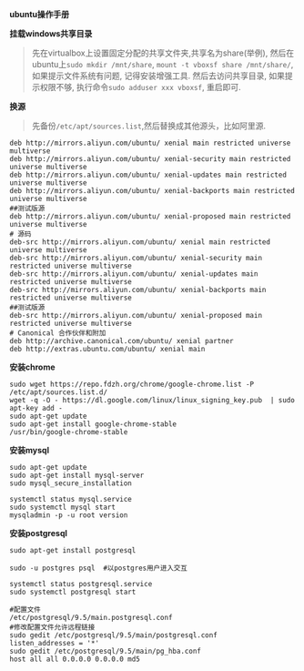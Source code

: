 **ubuntu操作手册**

**挂载windows共享目录**

> 先在virtualbox上设置固定分配的共享文件夹,共享名为share(举例), 
然后在ubuntu上`sudo mkdir /mnt/share`, `mount -t vboxsf share /mnt/share/`,
如果提示文件系统有问题, 记得安装增强工具.
然后去访问共享目录, 如果提示权限不够, 执行命令`sudo adduser xxx vboxsf`, 重启即可.

**换源**

> 先备份`/etc/apt/sources.list`,然后替换成其他源头，比如阿里源.

```
deb http://mirrors.aliyun.com/ubuntu/ xenial main restricted universe multiverse
deb http://mirrors.aliyun.com/ubuntu/ xenial-security main restricted universe multiverse
deb http://mirrors.aliyun.com/ubuntu/ xenial-updates main restricted universe multiverse
deb http://mirrors.aliyun.com/ubuntu/ xenial-backports main restricted universe multiverse
##测试版源
deb http://mirrors.aliyun.com/ubuntu/ xenial-proposed main restricted universe multiverse
# 源码
deb-src http://mirrors.aliyun.com/ubuntu/ xenial main restricted universe multiverse
deb-src http://mirrors.aliyun.com/ubuntu/ xenial-security main restricted universe multiverse
deb-src http://mirrors.aliyun.com/ubuntu/ xenial-updates main restricted universe multiverse
deb-src http://mirrors.aliyun.com/ubuntu/ xenial-backports main restricted universe multiverse
##测试版源
deb-src http://mirrors.aliyun.com/ubuntu/ xenial-proposed main restricted universe multiverse
# Canonical 合作伙伴和附加
deb http://archive.canonical.com/ubuntu/ xenial partner
deb http://extras.ubuntu.com/ubuntu/ xenial main
```

**安装chrome**
```
sudo wget https://repo.fdzh.org/chrome/google-chrome.list -P /etc/apt/sources.list.d/
wget -q -O - https://dl.google.com/linux/linux_signing_key.pub  | sudo apt-key add -
sudo apt-get update
sudo apt-get install google-chrome-stable
/usr/bin/google-chrome-stable
```

**安装mysql**
```
sudo apt-get update
sudo apt-get install mysql-server
sudo mysql_secure_installation 

systemctl status mysql.service
sudo systemctl mysql start
mysqladmin -p -u root version
```

**安装postgresql**
```
sudo apt-get install postgresql

sudo -u postgres psql  #以postgres用户进入交互

systemctl status postgresql.service
sudo systemctl postgresql start

#配置文件
/etc/postgresql/9.5/main.postgresql.conf
#修改配置文件允许远程链接
sudo gedit /etc/postgresql/9.5/main/postgresql.conf
listen_addresses = '*'
sudo gedit /etc/postgresql/9.5/main/pg_hba.conf
host all all 0.0.0.0 0.0.0.0 md5
```
